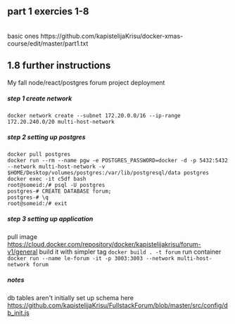 
## part 1 exercies 1-8
</br>
basic ones https://github.com/kapistelijaKrisu/docker-xmas-course/edit/master/part1.txt

## 1.8 further instructions

My fall node/react/postgres forum project deployment

##### step 1 create network  
``` docker network create --subnet 172.20.0.0/16 --ip-range 172.20.240.0/20 multi-host-network ```
##### step 2 setting up postgres
```
docker pull postgres
docker run --rm --name pgw -e POSTGRES_PASSWORD=docker -d -p 5432:5432 --network multi-host-network -v $HOME/Desktop/volumes/postgres:/var/lib/postgresql/data postgres
docker exec -it c5df bash
root@someid:/# psql -U postgres
postgres-# CREATE DATABASE forum;
postgres-# \q
root@someid:/# exit
```
##### step 3 setting up application
pull image https://cloud.docker.com/repository/docker/kapistelijakrisu/forum-v1/general
build it with simpler tag ``` docker build . -t forum ```
run container ``` docker run --name le-forum -it -p 3003:3003 --network multi-host-network forum ```

##### notes
db tables aren't initially set up
schema here https://github.com/kapistelijaKrisu/FullstackForum/blob/master/src/config/db_init.js
